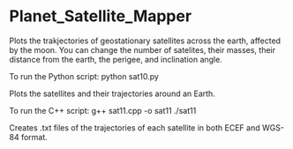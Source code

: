 # Planet_Satellite_Mapper
Plots the trakjectories of geostationary satellites across the earth, affected by the moon. You can change the number of satelites, their masses, their distance from the earth, the perigee, and inclination angle.

To run the Python script: python sat10.py

Plots the satellites and their trajectories around an Earth.

To run the C++ script:
g++ sat11.cpp -o sat11
./sat11

Creates .txt files of the trajectories of each satellite in both ECEF and WGS-84 format.
